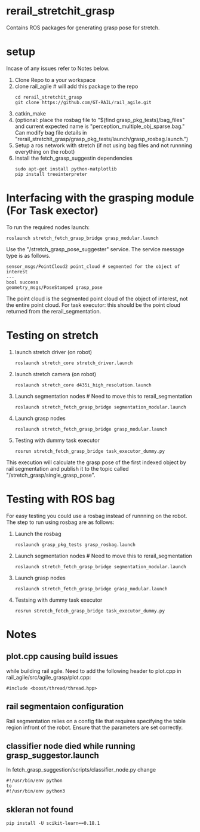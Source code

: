 # rerail_stretchit_grasp
Contains ROS packages for generating grasp pose for stretch. 
# setup
Incase of any issues refer to Notes below.
1. Clone Repo to a your workspace
2. clone rail_agile # will add this package to the repo
   ```
   cd rerail_stretchit_grasp
   git clone https://github.com/GT-RAIL/rail_agile.git
   ```
4. catkin_make
5. (optional: place the rosbag file to  "$(find grasp_pkg_tests)/bag_files" and current expected name is "perception_multiple_obj_sparse.bag." Can modify bag file details in "rerail_stretchit_grasp/grasp_pkg_tests/launch/grasp_rosbag.launch.")
6. Setup a ros network with stretch  (if not using bag files and not runnning everything on the robot)
7. Install the fetch_grasp_suggestin dependencies
   ```
   sudo apt-get install python-matplotlib
   pip install treeinterpreter
   ```
# Interfacing with the grasping module (For Task exector)
To run the required nodes launch:
   ```
   roslaunch stretch_fetch_grasp_bridge grasp_modular.launch
   ```

Use the "/stretch_grasp_pose_suggester" service. The service message type is as follows.  
```
sensor_msgs/PointCloud2 point_cloud # segmented for the object of interest
---
bool success
geometry_msgs/PoseStamped grasp_pose
```
The point cloud is the segmented point cloud of the object of interest, not the entire point cloud. 
For task executor: this should be the point cloud returned from the rerail_segmentation.
# Testing on stretch
1. launch stretch driver (on robot)
   ```
   roslaunch stretch_core stretch_driver.launch
   ```
2. launch stretch camera (on robot)
   ```
   roslaunch stretch_core d435i_high_resolution.launch
   ```
3. Launch segmentation nodes # Need to move this to rerail_segmentation
   ```
   roslaunch stretch_fetch_grasp_bridge segmentation_modular.launch 
   ```
4. Launch grasp nodes
   ```
   roslaunch stretch_fetch_grasp_bridge grasp_modular.launch
   ```
5. Testing with dummy task executor
   ```
   rosrun stretch_fetch_grasp_bridge task_executor_dummy.py
   ```
This execution will calculate the grasp pose of the first indexed object by rail segmentation and publish it to the topic called "/stretch_grasp/single_grasp_pose".


# Testing with ROS bag
For easy testing you could use a rosbag instead of runnning on the robot. The step to run using rosbag are as follows:
1. Launch the rosbag
   ```
   roslaunch grasp_pkg_tests grasp_rosbag.launch 
   ```
2. Launch segmentation nodes # Need to move this to rerail_segmentation
   ```
   roslaunch stretch_fetch_grasp_bridge segmentation_modular.launch 
   ```
3. Launch grasp nodes
   ```
   roslaunch stretch_fetch_grasp_bridge grasp_modular.launch
   ```
4. Testsing with dummy task executor
   ```
   rosrun stretch_fetch_grasp_bridge task_executor_dummy.py
   ```
# Notes
## plot.cpp causing build issues
while building rail agile. Need to add the following header to plot.cpp in   rail_agile/src/agile_grasp/plot.cpp:
```
#include <boost/thread/thread.hpp>
```
## rail segmentaion configuration
Rail segmentation relies on a config file that requires specifying the table region infront of the robot. Ensure that the parameters are set correctly.
## classifier node died while running grasp_suggestor.launch
In fetch_grasp_suggestion/scripts/classifier_node.py
change 
```
#!/usr/bin/env python
to
#!/usr/bin/env python3
```
## skleran not found
```
pip install -U scikit-learn==0.18.1
```

